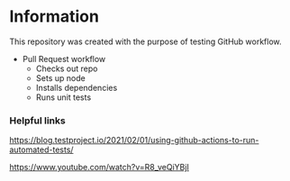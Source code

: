 # Information
This repository was created with the purpose of testing GitHub workflow.

* Pull Request workflow
  * Checks out repo
  * Sets up node 
  * Installs dependencies
  * Runs unit tests

### Helpful links
https://blog.testproject.io/2021/02/01/using-github-actions-to-run-automated-tests/

https://www.youtube.com/watch?v=R8_veQiYBjI
